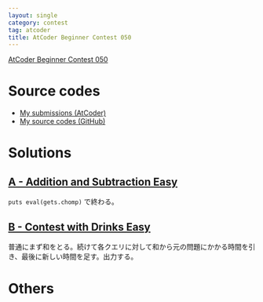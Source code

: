 ```yaml
---
layout: single
category: contest
tag: atcoder
title: AtCoder Beginner Contest 050
---
```


[AtCoder Beginner Contest 050](https://atcoder.jp/contests/abc050)

# Source codes

- [My submissions (AtCoder)](https://atcoder.jp/contests/abc050/submissions?f.User=kazunetakahashi)
- [My source codes (GitHub)](https://github.com/kazunetakahashi/atcoder/tree/master/2018/1127_ABC050)

# Solutions

## [A - Addition and Subtraction Easy](https://atcoder.jp/contests/abc050/tasks/abc050_a)

`puts eval(gets.chomp)` で終わる。

## [B - Contest with Drinks Easy](https://atcoder.jp/contests/abc050/tasks/abc050_b)

普通にまず和をとる。続けて各クエリに対して和から元の問題にかかる時間を引き、最後に新しい時間を足す。出力する。

# Others
